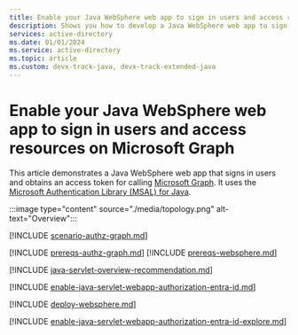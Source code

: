 ```yaml
---
title: Enable your Java WebSphere web app to sign in users and access resources on Microsoft Graph
description: Shows you how to develop a Java WebSphere web app to sign in users and call Microsoft Graph with the Microsoft identity platform.
services: active-directory
ms.date: 01/01/2024
ms.service: active-directory
ms.topic: article
ms.custom: devx-track-java, devx-track-extended-java
---
```


# Enable your Java WebSphere web app to sign in users and access resources on Microsoft Graph

This article demonstrates a Java WebSphere web app that signs in users and obtains an access token for calling [Microsoft Graph](/graph/overview). It uses the [Microsoft Authentication Library (MSAL) for Java](https://github.com/AzureAD/microsoft-authentication-library-for-java).

:::image type="content" source="./media/topology.png" alt-text="Overview":::

[!INCLUDE [scenario-authz-graph.md](includes/scenario-authz-graph.md)]

[!INCLUDE [prereqs-authz-graph.md](includes/prereqs-authz-graph.md)]
[!INCLUDE [prereqs-websphere.md](includes/prereqs-websphere.md)]

[!INCLUDE [java-servlet-overview-recommendation.md](includes/java-servlet-overview-recommendation.md)]

[!INCLUDE [enable-java-servlet-webapp-authorization-entra-id.md](includes/enable-java-servlet-webapp-authorization-entra-id.md)]

[!INCLUDE [deploy-websphere.md](includes/deploy-websphere.md)]

[!INCLUDE [enable-java-servlet-webapp-authorization-entra-id-explore.md](includes/enable-java-servlet-webapp-authorization-entra-id-explore.md)]